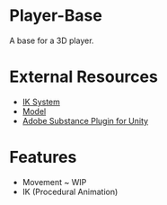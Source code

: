 # Player-Base
A base for a 3D player.

# External Resources
- [IK System](https://www.youtube.com/watch?v=acMK93A-FSY&vl=en)
- [Model](https://free3d.com/3d-model/girl-blind-703979.html)
- [Adobe Substance Plugin for Unity](https://substance3d.adobe.com/plugins/substance-in-unity/)

# Features
- Movement ~ WIP
- IK (Procedural Animation)
